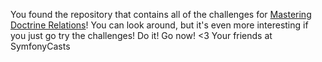 You found the repository that contains all of the challenges for [Mastering Doctrine Relations](https://symfonycasts.com/screencast/doctrine-relations)!
You can look around, but it's even more interesting if you just go try the challenges!
Do it! Go now!
<3 Your friends at SymfonyCasts
